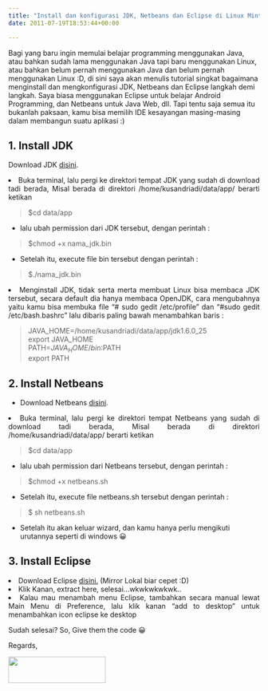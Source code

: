 ```yaml
---
title: "Install dan konfigurasi JDK, Netbeans dan Eclipse di Linux Mint"
date: 2011-07-19T18:53:44+00:00

---
```

Bagi yang baru ingin memulai belajar programming menggunakan Java, atau bahkan sudah lama menggunakan Java tapi baru menggunakan Linux, atau bahkan belum pernah menggunakan Java dan belum pernah menggunakan Linux :D, di sini saya akan menulis tutorial singkat bagaimana menginstall dan mengkonfigurasi JDK, Netbeans dan Eclipse langkah demi langkah. Saya biasa menggunakan Eclipse untuk belajar Android Programming, dan Netbeans untuk Java Web, dll. Tapi tentu saja semua itu bukanlah paksaan, kamu bisa memilih IDE kesayangan masing-masing dalam membangun suatu aplikasi :)
<!--more-->
## 1. Install JDK
Download JDK <a href="http://www.oracle.com/technetwork/java/javase/downloads/index.html">disini</a>.
<li style="text-align: justify;">
  Buka terminal, lalu pergi ke direktori tempat JDK yang sudah di download tadi berada, Misal berada di direktori /home/kusandriadi/data/app/ berarti ketikan
</li>

> $cd data/app

  * lalu ubah permission dari JDK tersebut, dengan perintah :

> $chmod +x nama_jdk.bin

  * Setelah itu, execute file bin tersebut dengan perintah :

> $./nama_jdk.bin

<li style="text-align: justify;">
  Menginstall JDK, tidak serta merta membuat Linux bisa membaca JDK tersebut, secara default dia hanya membaca OpenJDK, cara mengubahnya yaitu kamu bisa membuka file &#8220;# sudo gedit /etc/profile&#8221; dan &#8220;#sudo gedit /etc/bash.bashrc&#8221; lalu dibaris paling bawah menambahkan baris :
</li>

> JAVA\_HOME=/home/kusandriadi/data/app/jdk1.6.0\_25  
> export JAVA_HOME  
> PATH=$JAVA_HOME/bin:$PATH  
> export PATH

## 2. Install Netbeans

  * Download Netbeans [disini][1].

<li style="text-align: justify;">
  Buka terminal, lalu pergi ke direktori tempat Netbeans yang sudah di download tadi berada, Misal berada di direktori /home/kusandriadi/data/app/ berarti ketikan
</li>

> $cd data/app

  * lalu ubah permission dari Netbeans tersebut, dengan perintah :

> $chmod +x netbeans.sh

  * Setelah itu, execute file netbeans.sh tersebut dengan perintah :

> $ sh netbeans.sh

  * Setelah itu akan keluar wizard, dan kamu hanya perlu mengikuti urutannya seperti di windows 😀

## 3. Install Eclipse

<li style="text-align: justify;">
  Download Eclipse <a href="http://kambing.ui.ac.id">disini.</a> (Mirror Lokal biar cepet :D)
</li>
<li style="text-align: justify;">
  Klik Kanan, extract here, selesai&#8230;wkwkwkwkwk..
</li>
<li style="text-align: justify;">
  Kalau mau menambah menu Eclipse, tambahkan secara manual lewat Main Menu di Preference, lalu klik kanan &#8220;add to desktop&#8221; untuk menambahkan icon eclipse ke desktop
</li>

Sudah selesai? So, Give them the code 😀

Regards,

[<img loading="lazy" class="alignnone size-full wp-image-481" title="tandatangankecil" alt="" src="https://i2.wp.com/blog.kusandriadi.com/wp-content/uploads/2009/03/tandatangankecil.png?resize=195%2C53" width="195" height="53" data-recalc-dims="1" />][2]

 [1]: http://netbeans.org/downloads/
 [2]: https://i2.wp.com/blog.kusandriadi.com/wp-content/uploads/2009/03/tandatangankecil.png